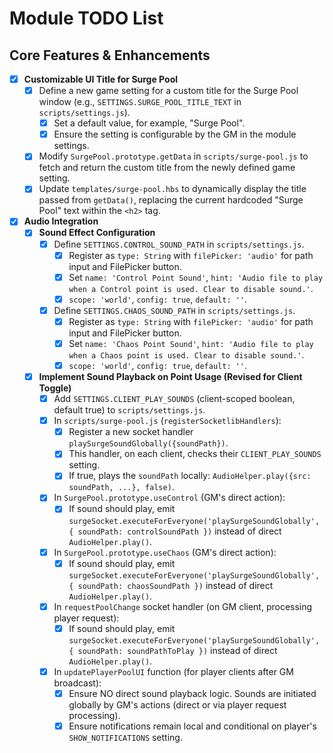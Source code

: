 # Module TODO List

## Core Features & Enhancements
- [x] **Customizable UI Title for Surge Pool**
    - [x] Define a new game setting for a custom title for the Surge Pool window (e.g., `SETTINGS.SURGE_POOL_TITLE_TEXT` in `scripts/settings.js`).
        - [x] Set a default value, for example, "Surge Pool".
        - [x] Ensure the setting is configurable by the GM in the module settings.
    - [x] Modify `SurgePool.prototype.getData` in `scripts/surge-pool.js` to fetch and return the custom title from the newly defined game setting.
    - [x] Update `templates/surge-pool.hbs` to dynamically display the title passed from `getData()`, replacing the current hardcoded "Surge Pool" text within the `<h2>` tag. 
- [x] **Audio Integration**
    - [x] **Sound Effect Configuration**
        - [x] Define `SETTINGS.CONTROL_SOUND_PATH` in `scripts/settings.js`.
            - [x] Register as `type: String` with `filePicker: 'audio'` for path input and FilePicker button.
            - [x] Set `name: 'Control Point Sound'`, `hint: 'Audio file to play when a Control point is used. Clear to disable sound.'`.
            - [x] `scope: 'world'`, `config: true`, `default: ''`.
        - [x] Define `SETTINGS.CHAOS_SOUND_PATH` in `scripts/settings.js`.
            - [x] Register as `type: String` with `filePicker: 'audio'` for path input and FilePicker button.
            - [x] Set `name: 'Chaos Point Sound'`, `hint: 'Audio file to play when a Chaos point is used. Clear to disable sound.'`.
            - [x] `scope: 'world'`, `config: true`, `default: ''`.
    - [x] **Implement Sound Playback on Point Usage (Revised for Client Toggle)**
        - [x] Add `SETTINGS.CLIENT_PLAY_SOUNDS` (client-scoped boolean, default true) to `scripts/settings.js`.
        - [x] In `scripts/surge-pool.js` (`registerSocketlibHandlers`):
            - [x] Register a new socket handler `playSurgeSoundGlobally({soundPath})`.
            - [x] This handler, on each client, checks their `CLIENT_PLAY_SOUNDS` setting.
            - [x] If true, plays the `soundPath` locally: `AudioHelper.play({src: soundPath, ...}, false)`.
        - [x] In `SurgePool.prototype.useControl` (GM's direct action):
            - [x] If sound should play, emit `surgeSocket.executeForEveryone('playSurgeSoundGlobally', { soundPath: controlSoundPath })` instead of direct `AudioHelper.play()`.
        - [x] In `SurgePool.prototype.useChaos` (GM's direct action):
            - [x] If sound should play, emit `surgeSocket.executeForEveryone('playSurgeSoundGlobally', { soundPath: chaosSoundPath })` instead of direct `AudioHelper.play()`.
        - [x] In `requestPoolChange` socket handler (on GM client, processing player request):
            - [x] If sound should play, emit `surgeSocket.executeForEveryone('playSurgeSoundGlobally', { soundPath: soundPathToPlay })` instead of direct `AudioHelper.play()`.
        - [x] In `updatePlayerPoolUI` function (for player clients after GM broadcast):
            - [x] Ensure NO direct sound playback logic. Sounds are initiated globally by GM's actions (direct or via player request processing).
            - [x] Ensure notifications remain local and conditional on player's `SHOW_NOTIFICATIONS` setting.

